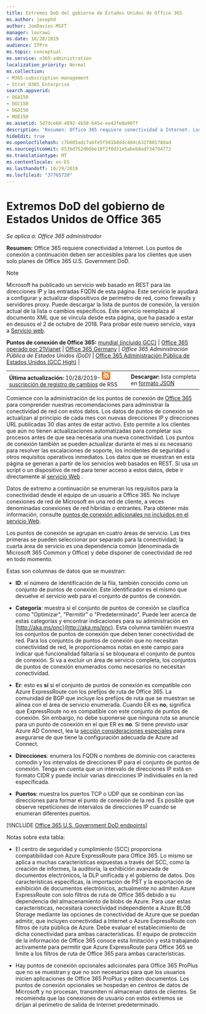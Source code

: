 ```yaml
---
title: Extremos DoD del gobierno de Estados Unidos de Office 365
ms.author: josephd
author: JoeDavies-MSFT
manager: laurawi
ms.date: 10/28/2019
audience: ITPro
ms.topic: conceptual
ms.service: o365-administration
localization_priority: Normal
ms.collection:
- M365-subscription-management
- Strat_O365_Enterprise
search.appverid:
- OGA150
- OGC150
- OGD150
- MOE150
ms.assetid: 5d7dce60-4892-4b58-b45e-ee42fe8a907f
description: 'Resumen: Office 365 requiere conectividad a Internet. Los puntos de conexión a continuación deben ser accesibles para los clientes que usen solo planes de Office 365 U.S. Government DoD.'
hideEdit: true
ms.openlocfilehash: c7b685adc7abfe5f561bdddc484c632780178dad
ms.sourcegitcommit: 653bd752db6be18f2f0d31e5abeb8ad734704772
ms.translationtype: MT
ms.contentlocale: es-ES
ms.lasthandoff: 10/29/2019
ms.locfileid: "37765720"
---
```

# <a name="office-365-us-government-dod-endpoints"></a>Extremos DoD del gobierno de Estados Unidos de Office 365

*Se aplica a: Office 365 administrador*

 **Resumen:** Office 365 requiere conectividad a Internet. Los puntos de conexión a continuación deben ser accesibles para los clientes que usen solo planes de Office 365 U.S. Government DoD.
  
> [!NOTE]
> Microsoft ha publicado un servicio web basado en REST para las direcciones IP y las entradas FQDN de esta página. Este servicio le ayudará a configurar y actualizar dispositivos de perímetro de red, como firewalls y servidores proxy. Puede descargar la lista de puntos de conexión, la versión actual de la lista o cambios específicos. Este servicio reemplaza al documento XML que se vincula desde esta página, que ha pasado a estar en desusos el 2 de octubre de 2018. Para probar este nuevo servicio, vaya a [Servicio web](office-365-ip-web-service.md).
  
 **Puntos de conexión de Office 365:** [mundial (incluido GCC)](urls-and-ip-address-ranges.md) | [Office 365 operado por 21Vianet](urls-and-ip-address-ranges-21vianet.md)  | [Office 365 Germany](office-365-germany-endpoints.md)  |  *Office 365 Administración Pública de Estados Unidos (DoD)* | [Office 365 Administración Pública de Estados Unidos (GCC High)](office-365-u-s-government-gcc-high-endpoints.md) |
  
|||
|:-----|:-----|
|**Última actualización:** 10/28/2019- ![](media/5dc6bb29-25db-4f44-9580-77c735492c4b.png) [suscripción de registro de cambios](https://endpoints.office.com/version/USGOVDoD?allversions=true&format=rss&clientrequestid=b10c5ed1-bad1-445f-b386-b919946339a7) de RSS <br/> |**Descargar:** lista completa en [formato JSON](https://endpoints.office.com/endpoints/USGOVDoD?clientrequestid=b10c5ed1-bad1-445f-b386-b919946339a7) <br/> |
   
 Comience con la administración de los puntos de conexión de [Office 365](managing-office-365-endpoints.md) para comprender nuestras recomendaciones para administrar la conectividad de red con estos datos. Los datos de puntos de conexión se actualizan al principio de cada mes con nuevas direcciones IP y direcciones URL publicadas 30 días antes de estar activo. Esto permite a los clientes que aún no tienen actualizaciones automatizadas para completar sus procesos antes de que sea necesaria una nueva conectividad. Los puntos de conexión también se pueden actualizar durante el mes si es necesario para resolver las escalaciones de soporte, los incidentes de seguridad u otros requisitos operativos inmediatos. Los datos que se muestran en esta página se generan a partir de los servicios web basados en REST. Si usa un script o un dispositivo de red para tener acceso a estos datos, debe ir directamente al [servicio Web](office-365-ip-web-service.md) .

Datos de extremo a continuación se enumeran los requisitos para la conectividad desde el equipo de un usuario a Office 365. No incluye conexiones de red de Microsoft en una red de cliente, a veces denominadas conexiones de red híbridas o entrantes. Para obtener más información, consulte [puntos de conexión adicionales no incluidos en el servicio Web](additional-office365-ip-addresses-and-urls.md). 

Los puntos de conexión se agrupan en cuatro áreas de servicio. Las tres primeras se pueden seleccionar por separado para la conectividad; la cuarta área de servicio es una dependencia común (denominada de Microsoft 365 Common y Office) y debe disponer de conectividad de red en todo momento.

Estas son columnas de datos que se muestran:

- **ID**: el número de identificación de la fila, también conocido como un conjunto de puntos de conexión. Este identificador es el mismo que devuelve el servicio web para el conjunto de puntos de conexión.

- **Categoría**: muestra si el conjunto de puntos de conexión se clasifica como "Optimizar", "Permitir" o "Predeterminado". Puede leer acerca de estas categorías y encontrar indicaciones para su administración en [http://aka.ms/pnc](http://aka.ms/pnc). Esta columna también muestra los conjuntos de puntos de conexión que deben tener conectividad de red. Para los conjuntos de puntos de conexión que no necesitan conectividad de red, le proporcionamos notas en este campo para indicar qué funcionalidad faltaría si se bloqueara el conjunto de puntos de conexión. Si va a excluir un área de servicio completa, los conjuntos de puntos de conexión enumerados como necesarios no necesitan conectividad.

- **Er**: esto es **sí** si el conjunto de puntos de conexión es compatible con Azure ExpressRoute con los prefijos de ruta de Office 365. La comunidad de BGP que incluye los prefijos de ruta que se muestran se alinea con el área de servicio enumerada. Cuando ER es **no**, significa que ExpressRoute no es compatible con este conjunto de puntos de conexión. Sin embargo, no debe suponerse que ninguna ruta se anuncie para un punto de conexión en el que ER es **no**. Si tiene previsto usar Azure AD Connect, lea la [sección consideraciones especiales](https://docs.microsoft.com/azure/active-directory/connect/active-directory-AADconnect-instances#microsoft-azure-government-cloud) para asegurarse de que tiene la configuración adecuada de Azure ad Connect.

- **Direcciones**: enumera los FQDN o nombres de dominio con caracteres comodín y los intervalos de direcciones IP para el conjunto de puntos de conexión. Tenga en cuenta que un intervalo de direcciones IP está en formato CIDR y puede incluir varias direcciones IP individuales en la red especificada.
 
- **Puertos**: muestra los puertos TCP o UDP que se combinan con las direcciones para formar el punto de conexión de la red. Es posible que observe repeticiones de intervalos de direcciones IP cuando se enumeran diferentes puertos.
 
[!INCLUDE [Office 365 U.S. Government DoD endpoints](./includes/office-365-u.s.-government-dod-endpoints.md)]
  
Notas sobre esta tabla:

- El centro de seguridad y cumplimiento (SCC) proporciona compatibilidad con Azure ExpressRoute para Office 365. Lo mismo se aplica a muchas características expuestas a través del SCC, como la creación de informes, la auditoría, la exhibición avanzada de documentos electrónicos, la DLP unificada y el gobierno de datos. Dos características específicas, la importación de PST y la exportación de exhibición de documentos electrónicos, actualmente no admiten Azure ExpressRoute con solo filtros de ruta de Office 365 debido a su dependencia del almacenamiento de blobs de Azure. Para usar estas características, necesitará conectividad independiente a Azure BLOB Storage mediante las opciones de conectividad de Azure que se puedan admitir, que incluyen conectividad a Internet o Azure ExpressRoute con filtros de ruta pública de Azure. Debe evaluar el establecimiento de dicha conectividad para ambas características. El equipo de protección de la información de Office 365 conoce esta limitación y está trabajando activamente para permitir que Azure ExpressRoute para Office 365 se limite a los filtros de ruta de Office 365 para ambas características.

- Hay puntos de conexión opcionales adicionales para Office 365 ProPlus que no se muestran y que no son necesarios para que los usuarios inicien aplicaciones de Office 365 ProPlus y editen documentos. Los puntos de conexión opcionales se hospedan en centros de datos de Microsoft y no procesan, transmiten ni almacenan datos de clientes. Se recomienda que las conexiones de usuario con estos extremos se dirijan al perímetro de salida de Internet predeterminado.
